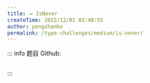 ```yaml
---
title: ➖ IsNever
createTime: 2022/12/01 03:48:55
author: pengzhanbo
permalink: /type-challenges/medium/is-never/
---
```


::: info 题目
Github: []()

```ts
```
:::
